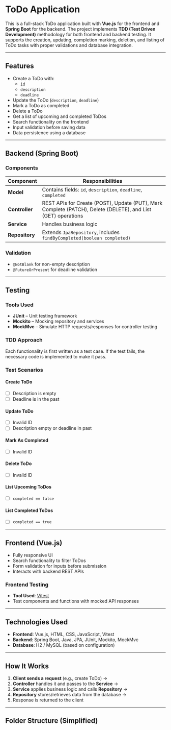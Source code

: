 # ToDo Application

This is a full-stack ToDo application built with **Vue.js** for the frontend and **Spring Boot** for the backend. The project implements **TDD (Test Driven Development)** methodology for both frontend and backend testing. It supports the creation, updating, completion marking, deletion, and listing of ToDo tasks with proper validations and database integration.

---

##  Features

- Create a ToDo with:
  - `id`
  - `description`
  - `deadline`
- Update the ToDo (`description`, `deadline`)
- Mark a ToDo as completed
- Delete a ToDo
- Get a list of upcoming and completed ToDos
- Search functionality on the frontend
- Input validation before saving data
- Data persistence using a database

---

##  Backend (Spring Boot)

###  Components

| Component   | Responsibilities |
|-------------|------------------|
| **Model**   | Contains fields: `id`, `description`, `deadline`, `completed` |
| **Controller** | REST APIs for Create (POST), Update (PUT), Mark Complete (PATCH), Delete (DELETE), and List (GET) operations |
| **Service** | Handles business logic |
| **Repository** | Extends `JpaRepository`, includes `findByCompleted(boolean completed)` |

###  Validation

- `@NotBlank` for non-empty description
- `@FutureOrPresent` for deadline validation

---

##  Testing

###  Tools Used

- **JUnit** – Unit testing framework
- **Mockito** – Mocking repository and services
- **MockMvc** – Simulate HTTP requests/responses for controller testing

###  TDD Approach

Each functionality is first written as a test case. If the test fails, the necessary code is implemented to make it pass.

###  Test Scenarios

#### **Create ToDo**
- [ ] Description is empty
- [ ] Deadline is in the past

#### **Update ToDo**
- [ ] Invalid ID
- [ ] Description empty or deadline in past

#### **Mark As Completed**
- [ ] Invalid ID

#### **Delete ToDo**
- [ ] Invalid ID

#### **List Upcoming ToDos**
- [ ] `completed == false`

#### **List Completed ToDos**
- [ ] `completed == true`

---

##  Frontend (Vue.js)

- Fully responsive UI
- Search functionality to filter ToDos
- Form validation for inputs before submission
- Interacts with backend REST APIs

###  Frontend Testing

- **Tool Used**: [Vitest](https://vitest.dev/)
- Test components and functions with mocked API responses

---

##  Technologies Used

- **Frontend**: Vue.js, HTML, CSS, JavaScript, Vitest
- **Backend**: Spring Boot, Java, JPA, JUnit, Mockito, MockMvc
- **Database**: H2 / MySQL (based on configuration)

---

##  How It Works

1. **Client sends a request** (e.g., create ToDo) → 
2. **Controller** handles it and passes to the **Service** → 
3. **Service** applies business logic and calls **Repository** → 
4. **Repository** stores/retrieves data from the database → 
5. Response is returned to the client

---

##  Folder Structure (Simplified)

